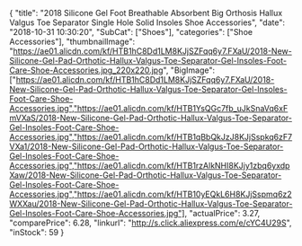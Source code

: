 {
	"title": "2018 Silicone Gel Foot Breathable Absorbent Big Orthosis Hallux Valgus Toe Separator Single Hole Solid Insoles Shoe Accessories",
	"date": "2018-10-31 10:30:20",
	"SubCat": ["Shoes"],
	"categories": ["Shoe Accessories"],
	"thumbnailImage": "https://ae01.alicdn.com/kf/HTB1hC8Dd1LM8KJjSZFqq6y7.FXaU/2018-New-Silicone-Gel-Pad-Orthotic-Hallux-Valgus-Toe-Separator-Gel-Insoles-Foot-Care-Shoe-Accessories.jpg_220x220.jpg",
	"BigImage": ["https://ae01.alicdn.com/kf/HTB1hC8Dd1LM8KJjSZFqq6y7.FXaU/2018-New-Silicone-Gel-Pad-Orthotic-Hallux-Valgus-Toe-Separator-Gel-Insoles-Foot-Care-Shoe-Accessories.jpg","https://ae01.alicdn.com/kf/HTB1YsQGc7fb_uJkSnaVq6xFmVXaS/2018-New-Silicone-Gel-Pad-Orthotic-Hallux-Valgus-Toe-Separator-Gel-Insoles-Foot-Care-Shoe-Accessories.jpg","https://ae01.alicdn.com/kf/HTB1qBbQkJzJ8KJjSspkq6zF7VXa1/2018-New-Silicone-Gel-Pad-Orthotic-Hallux-Valgus-Toe-Separator-Gel-Insoles-Foot-Care-Shoe-Accessories.jpg","https://ae01.alicdn.com/kf/HTB1rzAlkNHI8KJjy1zbq6yxdpXaw/2018-New-Silicone-Gel-Pad-Orthotic-Hallux-Valgus-Toe-Separator-Gel-Insoles-Foot-Care-Shoe-Accessories.jpg","https://ae01.alicdn.com/kf/HTB10yEQkL6H8KJjSspmq6z2WXXau/2018-New-Silicone-Gel-Pad-Orthotic-Hallux-Valgus-Toe-Separator-Gel-Insoles-Foot-Care-Shoe-Accessories.jpg"],
	"actualPrice": 3.27,
	"comparePrice": 6.28,
	"linkurl": "http://s.click.aliexpress.com/e/cYC4U29S",
	"inStock": 59
}
